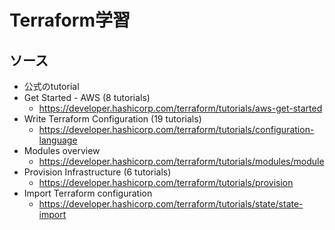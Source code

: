 # Terraform学習

## ソース
- 公式のtutorial
- Get Started - AWS (8 tutorials)
  - https://developer.hashicorp.com/terraform/tutorials/aws-get-started
- Write Terraform Configuration (19 tutorials)
  - https://developer.hashicorp.com/terraform/tutorials/configuration-language
- Modules overview
  - https://developer.hashicorp.com/terraform/tutorials/modules/module
- Provision Infrastructure (6 tutorials)
  - https://developer.hashicorp.com/terraform/tutorials/provision
- Import Terraform configuration
  - https://developer.hashicorp.com/terraform/tutorials/state/state-import

